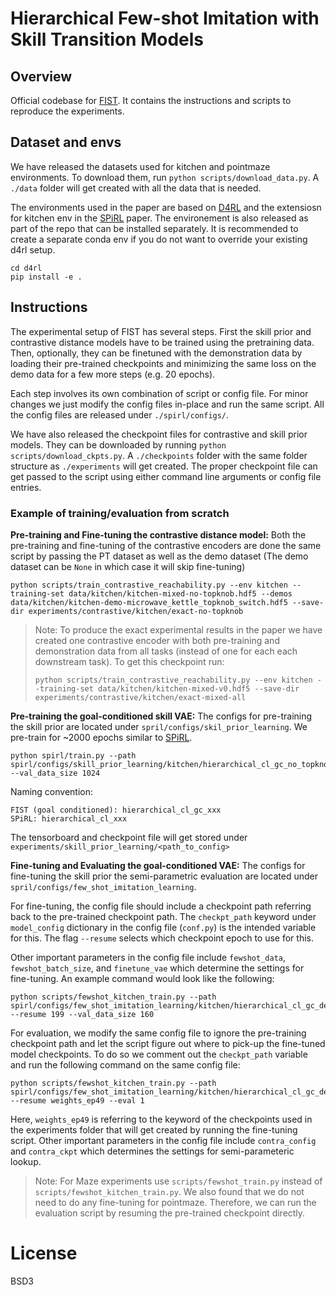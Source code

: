 # Hierarchical Few-shot Imitation with Skill Transition Models

## Overview
Official codebase for [FIST](). It contains the instructions and scripts to reproduce the experiments. 

## Dataset and envs
We have released the datasets used for kitchen and pointmaze environments. To download them, run `python scripts/download_data.py`. A `./data` folder will get created with all the data that is needed. 

The environments used in the paper are based on [D4RL]() and the extensiosn for kitchen env in the [SPiRL]() paper. The environement is also released as part of the repo that can be installed separately. It is recommended to create a separate conda env if you do not want to override your existing d4rl setup.

```
cd d4rl
pip install -e .
```

## Instructions
The experimental setup of FIST has several steps. First the skill prior and contrastive distance models have to be trained using the pretraining data. Then, optionally, they can be finetuned with the demonstration data by loading their pre-trained checkpoints and minimizing the same loss on the demo data for a few more steps (e.g. 20 epochs). 

Each step involves its own combination of script or config file. For minor changes we just modify the config files in-place and run the same script. All the config files are released under `./spirl/configs/`. 

We have also released the checkpoint files for contrastive and skill prior models. They can be downloaded by running `python scripts/download_ckpts.py`. A `./checkpoints` folder with the same folder structure as `./experiments` will get created. The proper checkpoint file can get passed to the script using either command line arguments or config file entries. 

### Example of training/evaluation from scratch


**Pre-training and Fine-tuning the contrastive distance model:** Both the pre-training and fine-tuning of the contrastive encoders are done the same script by passing the PT dataset as well as the demo dataset (The demo dataset can be `None` in which case it will skip fine-tuning) 

```
python scripts/train_contrastive_reachability.py --env kitchen --training-set data/kitchen/kitchen-mixed-no-topknob.hdf5 --demos data/kitchen/kitchen-demo-microwave_kettle_topknob_switch.hdf5 --save-dir experiments/contrastive/kitchen/exact-no-topknob
```

> Note: To produce the exact experimental results in the paper we have created one contrastive encoder with both pre-training and demonstration data from all tasks (instead of one for each each downstream task). To get this checkpoint run:
> ```
> python scripts/train_contrastive_reachability.py --env kitchen --training-set data/kitchen/kitchen-mixed-v0.hdf5 --save-dir experiments/contrastive/kitchen/exact-mixed-all
> ```


**Pre-training the goal-conditioned skill VAE:** The configs for pre-training the skill prior are located under `spril/configs/skil_prior_learning`. We pre-train for ~2000 epochs similar to [SPiRL]().

```
python spirl/train.py --path spirl/configs/skill_prior_learning/kitchen/hierarchical_cl_gc_no_topknob --val_data_size 1024

```

Naming convention:

```
FIST (goal conditioned): hierarchical_cl_gc_xxx
SPiRL: hierarchical_cl_xxx
```

The tensorboard and checkpoint file will get stored under `experiments/skill_prior_learning/<path_to_config>`

**Fine-tuning and Evaluating the goal-conditioned VAE:**
The configs for fine-tuning the skill prior the semi-parametric evaluation are located under `spril/configs/few_shot_imitation_learning`. 

For fine-tuning, the config file should include a checkpoint path referring back to the pre-trained checkpoint path. The `checkpt_path` keyword under `model_config` dictionary in the config file (`conf.py`) is the intended variable for this. The flag `--resume` selects which checkpoint epoch to use for this. 

Other important parameters in the config file include `fewshot_data`,  `fewshot_batch_size`, and `finetune_vae` which determine the settings for fine-tuning. An example command would look like the following:

```
python scripts/fewshot_kitchen_train.py --path spirl/configs/few_shot_imitation_learning/kitchen/hierarchical_cl_gc_demo_topknob2_finetune_vae/ --resume 199 --val_data_size 160
```

For evaluation, we modify the same config file to ignore the pre-training checkpoint path and let the script figure out where to pick-up the fine-tuned model checkpoints. To do so we comment out the `checkpt_path` variable and run the following command on the same config file:

```
python scripts/fewshot_kitchen_train.py --path spirl/configs/few_shot_imitation_learning/kitchen/hierarchical_cl_gc_demo_topknob2_finetune_vae/ --resume weights_ep49 --eval 1
```

Here, `weights_ep49` is referring to the keyword of the checkpoints used in the experiments folder that will get created by running the fine-tuning script. Other important parameters in the config file include `contra_config` and `contra_ckpt` which determines the settings for semi-parameteric lookup. 


> Note: For Maze experiments use `scripts/fewshot_train.py` instead of `scripts/fewshot_kitchen_train.py`. We also found that we do not need to do any fine-tuning for pointmaze. Therefore, we can run the evaluation script by resuming the pre-trained checkpoint directly.

# License 
BSD3


